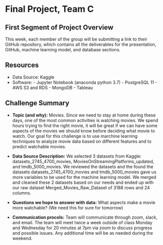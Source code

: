 # Final Project, Team C

## First Segment of Project Overview
This week, each member of the group will be submitting a link to their GitHub repository, which contains all the deliverables for the presentation, GitHub, machine learning model, and database sections.

## Resources
- Data Source: Kaggle
- Software: 
            - Jupyter Notebook (anaconda python 3.7)
            - PostgreSQL 11
            - AWS S3 and RDS
            - MongoDB
            - Tableau

## Challenge Summary

- **Topic (and why):** 
Movies. Since we need to stay at home during these days, one of the most common activities is watching movies. We spend hours trying to find the right movie, it will be great if we can have some aspects of the movies we should know before deciding what movie to watch. Our goal for this challenge is to use marchine learning techniques to analyze movie data based on different features and to predict watchable movies.  

- **Data Source Description:**
We selected 3 datasets from Kaggle: datasets_2745_4700_movies, MoviesOnStreamingPlatforms_updated, and tmdb_5000_movies. We reviewed the datasets and the found the datasets datasets_2745_4700_movies and tmdb_5000_movies gave us more variables to be used for the machine learning model. We merged and cleaned these 2 datasets based on our needs and ended up with our raw dataset Merged_Movies_Raw_Dataset of 3188 rows and 24 columns.

- **Questions we hope to answer with data:**
What aspects make a movie more watchable? (We need this for sure for tomorrow)

- **Communication procols:**
Team will communicate through zoom, slack, and email. The team will meet twice a week outside of class Monday and Wednesday for 20 minutes at 7pm via zoom to discuss progress and possible issues. Any additional time will be as needed during the weekend.

